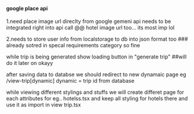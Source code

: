#### google place api 


1.need place image url direclty from google gemeni api needs to be integrated right into api call
@@ hotel image url too... its most imp lol

2.needs to store user info from localstorage to db into json format too   ### already sotred in specal requirements category so fine 

while trip is being generated show loading button in "generate trip"  ##will do it later on okayy


after saving data to databse we should redirect to new dynamaic page eg /view-trip[dynamic] dynamic = trip id from database 



while viewing different stylings and stuffs we will create differet page for each attributes for eg.. hotelss.tsx and keep all styling for hotels there and use it as import in view trip.tsx 